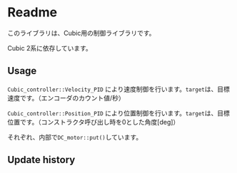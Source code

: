 # Readme

このライブラリは、Cubic用の制御ライブラリです。

Cubic 2系に依存しています。

## Usage

`Cubic_controller::Velocity_PID` により速度制御を行います。`target`は、目標速度です。（エンコーダのカウント値/秒）

`Cubic_controller::Position_PID` により位置制御を行います。`target`は、目標位置です。（コンストラクタ呼び出し時を0とした角度[deg]）

それぞれ、内部で`DC_motor::put()`しています。

## Update history

